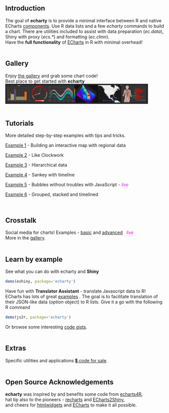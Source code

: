 
## Introduction

The goal of **echarty** is to provide a minimal interface between R and native ECharts [components](https://echarts.apache.org/en/option.html).
Use R data lists and a few _echarty_ commands to build a chart. There are utilities included to assist with data preparation (*ec.data*), Shiny with proxy (*ecs.\**) and formatting (*ec.clmn*).  
Have the **full functionality** of [ECharts](https://echarts.apache.org/examples/en/index.html) in R with minimal overhead!   
<br/>  
<!-- 
Building complex charts as data structures is a powerful concept, also simple and easy to use.  As decribed in [this paper](https://doi.org/10.1016/j.visinf.2018.04.011), library ECharts' foundation lays on the "*user-configurable declarative object* **option**". [Option](https://echarts.apache.org/en/option.html) is JSON-like data.  
-->

## Gallery
Enjoy [the gallery](gallery.html) and grab some chart code!  
Best place to get started with **echarty** 
[![](img/echarty.gallery.png)](gallery.html)
<br /><br />

## Tutorials
More detailed step-by-step examples with tips and tricks.

[Example 1](uc1.md) - Building an interactive map with regional data

[Example 2](uc2.md) - Like Clockwork

[Example 3](uc3.md) - Hierarchical data

[Example 4](uc4.md) - Sankey with timeline

[Example 5](uc5.html) - Bubbles without troubles with JavaScript - <span style="color:magenta">*live*</span>

[Example 6](uc6.md) - Grouped, stacked and timelined
<br />

<br/> 

## Crosstalk 
Social media for charts!  Examples - [basic](https://rpubs.com/echarty/crosstalk) and [advanced](https://rpubs.com/echarty/crossmap) &nbsp; <span style="color:magenta">*live*</span>  
More in the [gallery](gallery.md#crosstalk-2d).
<br />
<br/>

## Learn by example
See what you can do with echarty and **Shiny**
```r
demo(eshiny, package='echarty')
```
Have fun with **Translator Assistant**  - translate Javascript data to R! 
&nbsp; ECharts has lots of great [examples](https://echarts.apache.org/examples/en/)
. The goal is to facilitate translation of their JSON-like data (*option* object) to R lists. Give it a go with the following R command
```r
demo(js2r, package='echarty')
```
Or browse some interesting <a href='https://gist.github.com/helgasoft'>code gists</a>.
<br/>
<br/>

## Extras
Specific utilities and applications [💲 code for sale](extras.html).
<br/>
<br/>
## Open Source Acknowledgements
 **echarty** was inspired by and benefits some code from [echarts4R](https://github.com/JohnCoene/echarts4r),  
 hat tip also to the pioneers - [recharts](https://github.com/yihui/recharts) and [ECharts2Shiny](https://github.com/XD-DENG/ECharts2Shiny),  
 and cheers for [htmlwidgets](https://github.com/ramnathv/htmlwidgets/) and [ECharts](https://echarts.apache.org/en/) to make it all possible.  
 <br/>
<br/>
<!--
<img src='https://www.r-pkg.org/badges/version/echarty' alt='CRAN' />  <img src='https://cranlogs.r-pkg.org/badges/last-day/echarty' alt='counter'/>
-->

